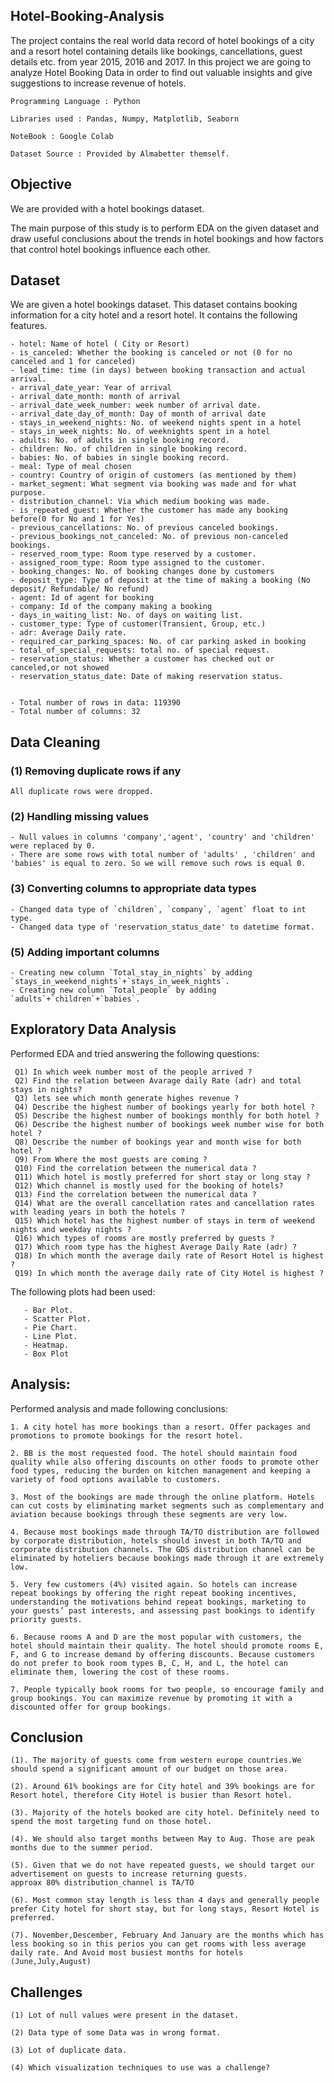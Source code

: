 ## Hotel-Booking-Analysis
The project contains the real world data record of hotel bookings of a city and a resort hotel containing details like bookings, cancellations, guest details etc. from year 2015, 2016 and 2017. In this project we are going to analyze Hotel Booking Data in order to find out valuable insights and give suggestions to increase revenue of hotels.
```
Programming Language : Python

Libraries used : Pandas, Numpy, Matplotlib, Seaborn

NoteBook : Google Colab

Dataset Source : Provided by Almabetter themself.
```

## Objective
We are provided with a hotel bookings dataset.

The main purpose of this study is to perform EDA on the given dataset and draw useful conclusions about the trends in hotel bookings and how factors that control hotel bookings influence each other.

## Dataset
We are given a hotel bookings dataset. This dataset contains booking information for a city hotel and a resort hotel. It contains the following features.
```
- hotel: Name of hotel ( City or Resort)
- is_canceled: Whether the booking is canceled or not (0 for no canceled and 1 for canceled)
- lead_time: time (in days) between booking transaction and actual arrival.
- arrival_date_year: Year of arrival
- arrival_date_month: month of arrival
- arrival_date_week_number: week number of arrival date.
- arrival_date_day_of_month: Day of month of arrival date
- stays_in_weekend_nights: No. of weekend nights spent in a hotel
- stays_in_week_nights: No. of weeknights spent in a hotel
- adults: No. of adults in single booking record.
- children: No. of children in single booking record.
- babies: No. of babies in single booking record.
- meal: Type of meal chosen
- country: Country of origin of customers (as mentioned by them)
- market_segment: What segment via booking was made and for what purpose.
- distribution_channel: Via which medium booking was made.
- is_repeated_guest: Whether the customer has made any booking before(0 for No and 1 for Yes)
- previous_cancellations: No. of previous canceled bookings.
- previous_bookings_not_canceled: No. of previous non-canceled bookings.
- reserved_room_type: Room type reserved by a customer.
- assigned_room_type: Room type assigned to the customer.
- booking_changes: No. of booking changes done by customers
- deposit_type: Type of deposit at the time of making a booking (No deposit/ Refundable/ No refund)
- agent: Id of agent for booking
- company: Id of the company making a booking
- days_in_waiting_list: No. of days on waiting list.
- customer_type: Type of customer(Transient, Group, etc.)
- adr: Average Daily rate.
- required_car_parking_spaces: No. of car parking asked in booking
- total_of_special_requests: total no. of special request.
- reservation_status: Whether a customer has checked out or canceled,or not showed
- reservation_status_date: Date of making reservation status.


- Total number of rows in data: 119390
- Total number of columns: 32
```

## Data Cleaning


### (1) Removing duplicate rows if any
```
All duplicate rows were dropped.
```
### (2) Handling missing values
```
- Null values in columns 'company','agent', 'country' and 'children' were replaced by 0.
- There are some rows with total number of 'adults' , 'children' and 'babies' is equal to zero. So we will remove such rows is equal 0.
```

### (3) Converting columns to appropriate data types
```
- Changed data type of `children`, `company`, `agent` float to int type.
- Changed data type of 'reservation_status_date' to datetime format.
```

### (5) Adding important columns
```
- Creating new column `Total_stay_in_nights` by adding `stays_in_weekend_nights`+`stays_in_week_nights`.
- Creating new column `Total_people` by adding `adults`+`children`+`babies`.
```

## Exploratory Data Analysis

Performed EDA and tried answering the following questions:

```
 Q1) In which week number most of the people arrived ?
 Q2) Find the relation between Avarage daily Rate (adr) and total stays in nights?
 Q3) lets see which month generate highes revenue ?
 Q4) Describe the highest number of bookings yearly for both hotel ?
 Q5) Describe the highest number of bookings monthly for both hotel ?
 Q6) Describe the highest number of bookings week number wise for both hotel ?
 Q8) Describe the number of bookings year and month wise for both hotel ?
 Q9) From Where the most guests are coming ?
 Q10) Find the correlation between the numerical data ?
 Q11) Which hotel is mostly preferred for short stay or long stay ?
 Q12) Which channel is mostly used for the booking of hotels?
 Q13) Find the correlation between the numerical data ?
 Q14) What are the overall cancellation rates and cancellation rates with leading years in both the hotels ?
 Q15) Which hotel has the highest number of stays in term of weekend nights and weekday nights ?
 Q16) Which types of rooms are mostly preferred by guests ?
 Q17) Which room type has the highest Average Daily Rate (adr) ?
 Q18) In which month the average daily rate of Resort Hotel is highest ?
 Q19) In which month the average daily rate of City Hotel is highest ?
```

The following plots had been used:
```
   - Bar Plot.
   - Scatter Plot.
   - Pie Chart.
   - Line Plot.
   - Heatmap.
   - Box Plot
```

## Analysis:

Performed analysis and made following conclusions:
```
1. A city hotel has more bookings than a resort. Offer packages and promotions to promote bookings for the resort hotel.

2. BB is the most requested food. The hotel should maintain food quality while also offering discounts on other foods to promote other food types, reducing the burden on kitchen management and keeping a variety of food options available to customers.

3. Most of the bookings are made through the online platform. Hotels can cut costs by eliminating market segments such as complementary and aviation because bookings through these segments are very low.

4. Because most bookings made through TA/TO distribution are followed by corporate distribution, hotels should invest in both TA/TO and corporate distribution channels. The GDS distribution channel can be eliminated by hoteliers because bookings made through it are extremely low.

5. Very few customers (4%) visited again. So hotels can increase repeat bookings by offering the right repeat booking incentives, understanding the motivations behind repeat bookings, marketing to your guests’ past interests, and assessing past bookings to identify priority guests.

6. Because rooms A and D are the most popular with customers, the hotel should maintain their quality. The hotel should promote rooms E, F, and G to increase demand by offering discounts. Because customers do not prefer to book room types B, C, H, and L, the hotel can eliminate them, lowering the cost of these rooms.

7. People typically book rooms for two people, so encourage family and group bookings. You can maximize revenue by promoting it with a discounted offer for group bookings.
```

## Conclusion

```
(1). The majority of guests come from western europe countries.We should spend a significant amount of our budget on those area.

(2). Around 61% bookings are for City hotel and 39% bookings are for Resort hotel, therefore City Hotel is busier than Resort hotel.

(3). Majority of the hotels booked are city hotel. Definitely need to spend the most targeting fund on those hotel.

(4). We should also target months between May to Aug. Those are peak months due to the summer period.

(5). Given that we do not have repeated guests, we should target our advertisement on guests to increase returning guests.
approax 80% distribution_channel is TA/TO

(6). Most common stay length is less than 4 days and generally people prefer City hotel for short stay, but for long stays, Resort Hotel is preferred.

(7). November,Descember, February And January are the months which has less booking so in this perios you can get rooms with less average daily rate. And Avoid most busiest months for hotels (June,July,August)
```

## Challenges
```
(1) Lot of null values were present in the dataset.

(2) Data type of some Data was in wrong format.

(3) Lot of duplicate data.

(4) Which visualization techniques to use was a challenge?
```
